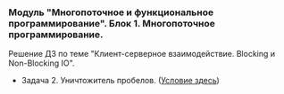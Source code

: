 ﻿### Модуль "Многопоточное и функциональное программирование". Блок 1. Многопоточное программирование.
Решение ДЗ по теме "Клиент-серверное взаимодействие. Blocking и Non-Blocking IO".

* Задача 2. Уничтожитель пробелов. ([Условие здесь](https://github.com/netology-code/jd-homeworks/blob/master/clientserver/task2/README.md))
